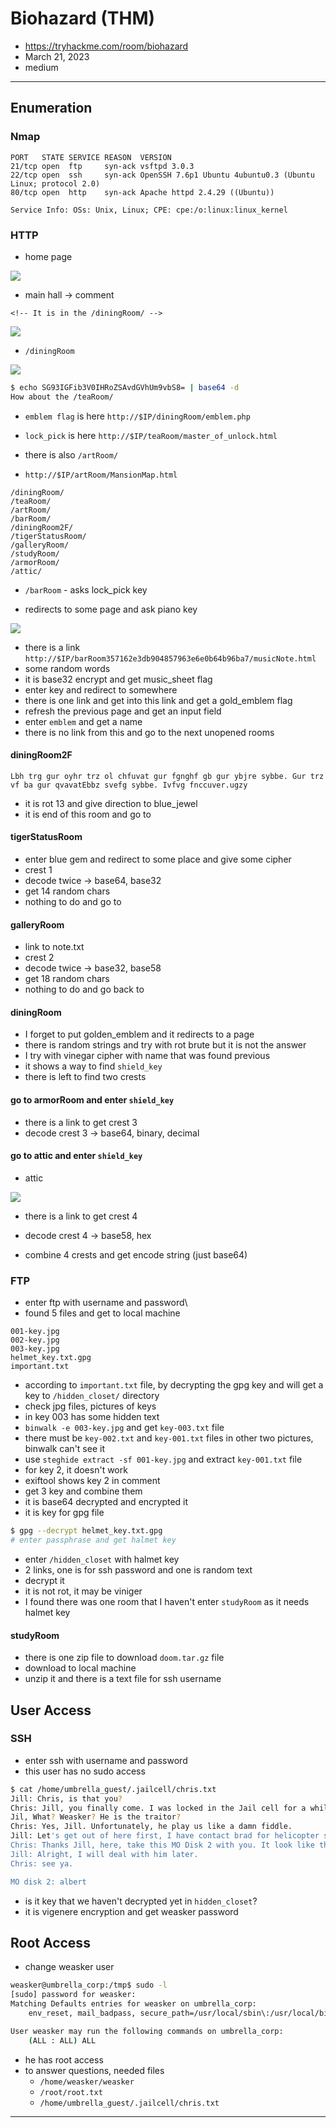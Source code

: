 # Biohazard (THM)

- https://tryhackme.com/room/biohazard
- March 21, 2023
- medium

---

## Enumeration

### Nmap

```
PORT   STATE SERVICE REASON  VERSION
21/tcp open  ftp     syn-ack vsftpd 3.0.3
22/tcp open  ssh     syn-ack OpenSSH 7.6p1 Ubuntu 4ubuntu0.3 (Ubuntu Linux; protocol 2.0)
80/tcp open  http    syn-ack Apache httpd 2.4.29 ((Ubuntu))

Service Info: OSs: Unix, Linux; CPE: cpe:/o:linux:linux_kernel
```


### HTTP

- home page 

![](screenshots/2023-03-21-22-51-57.png)

- main hall -> comment

`<!-- It is in the /diningRoom/ -->`

![](screenshots/2023-03-21-22-52-12.png)

- `/diningRoom`

![](screenshots/2023-03-21-23-02-18.png)

```sh
$ echo SG93IGFib3V0IHRoZSAvdGVhUm9vbS8= | base64 -d
How about the /teaRoom/
```
- `emblem flag` is here `http://$IP/diningRoom/emblem.php`

- `lock_pick` is here `http://$IP/teaRoom/master_of_unlock.html`


- there is also `/artRoom/`

- `http://$IP/artRoom/MansionMap.html`

```
/diningRoom/
/teaRoom/
/artRoom/
/barRoom/
/diningRoom2F/
/tigerStatusRoom/
/galleryRoom/
/studyRoom/
/armorRoom/
/attic/
```

- `/barRoom` - asks lock_pick key

- redirects to some page and ask piano key

![](screenshots/2023-03-21-23-10-21.png)

- there is a link `http://$IP/barRoom357162e3db904857963e6e0b64b96ba7/musicNote.html`
- some random words
- it is base32 encrypt and get music_sheet flag
- enter key and redirect to somewhere
- there is one link and get into this link and get a gold_emblem flag
- refresh the previous page and get an input field
- enter `emblem` and get a name
- there is no link from this and go to the next unopened rooms

#### **diningRoom2F**
```
Lbh trg gur oyhr trz ol chfuvat gur fgnghf gb gur ybjre sybbe. Gur trz vf ba gur qvavatEbbz svefg sybbe. Ivfvg fnccuver.ugzy      
```
- it is rot 13 and give direction to blue_jewel 
- it is end of this room and go to

#### **tigerStatusRoom**
- enter blue gem and redirect to some place and give some cipher
- crest 1
- decode twice -> base64, base32
- get 14 random chars
- nothing to do and go to

#### **galleryRoom**
- link to note.txt
- crest 2
- decode twice -> base32, base58
- get 18 random chars
- nothing to do and go back to 

#### **diningRoom**
- I forget to put golden_emblem and it redirects to a page
- there is random strings and try with rot brute but it is not the answer
- I try with vinegar cipher with name that was found previous
- it shows a way to find `shield_key`
- there is left to find two crests 

#### go to **armorRoom** and enter `shield_key` 
- there is a link to get crest 3
- decode crest 3 -> base64, binary, decimal


#### go to **attic** and enter `shield_key`
- attic

![](screenshots/2023-03-21-22-53-23.png)

- there is a link to get crest 4
- decode crest 4 -> base58, hex

- combine 4 crests and get encode string (just base64)

### FTP

- enter ftp with username and password\
- found 5 files and get to local machine

```
001-key.jpg
002-key.jpg
003-key.jpg
helmet_key.txt.gpg
important.txt
```
- according to `important.txt` file, by decrypting the gpg key and will get a key to `/hidden_closet/` directory
- check jpg files, pictures of keys
- in key 003 has some hidden text
- `binwalk -e 003-key.jpg` and get `key-003.txt` file
- there must be `key-002.txt` and `key-001.txt` files in other two pictures, binwalk can't see it
- use `steghide extract -sf 001-key.jpg` and extract `key-001.txt` file
- for key 2, it doesn't work
- exiftool shows key 2 in comment
- get 3 key and combine them
- it is base64 decrypted and encrypted it
- it is key for gpg file

```sh
$ gpg --decrypt helmet_key.txt.gpg
# enter passphrase and get halmet key
```

- enter `/hidden_closet` with halmet key 
- 2 links, one is for ssh password and one is random text 
- decrypt it
- it is not rot, it may be viniger 
- I found there was one room that I haven't enter `studyRoom` as it needs halmet key

#### **studyRoom**
- there is one zip file to download `doom.tar.gz` file
- download to local machine
- unzip it and there is a text file for ssh username

## User Access

### SSH

- enter ssh with username and password
- this user has no sudo access

```sh
$ cat /home/umbrella_guest/.jailcell/chris.txt
Jill: Chris, is that you?
Chris: Jill, you finally come. I was locked in the Jail cell for a while. It seem that weasker is behind all this.
Jil, What? Weasker? He is the traitor?
Chris: Yes, Jill. Unfortunately, he play us like a damn fiddle.
Jill: Let's get out of here first, I have contact brad for helicopter support.
Chris: Thanks Jill, here, take this MO Disk 2 with you. It look like the key to decipher something.
Jill: Alright, I will deal with him later.
Chris: see ya.

MO disk 2: albert 
```
- is it key that we haven't decrypted yet in `hidden_closet`?
- it is vigenere encryption and get weasker password

## Root Access

- change weasker user

```sh
weasker@umbrella_corp:/tmp$ sudo -l
[sudo] password for weasker: 
Matching Defaults entries for weasker on umbrella_corp:
    env_reset, mail_badpass, secure_path=/usr/local/sbin\:/usr/local/bin\:/usr/sbin\:/usr/bin\:/sbin\:/bin\:/snap/bin

User weasker may run the following commands on umbrella_corp:
    (ALL : ALL) ALL

```
- he has root access
- to answer questions, needed files
  - `/home/weasker/weasker`
  - `/root/root.txt`
  - `/home/umbrella_guest/.jailcell/chris.txt`

---